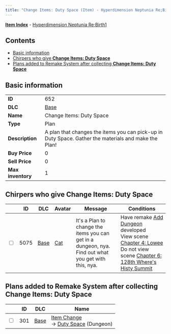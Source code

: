 ```yaml
---
title: "Change Items: Duty Space (Item) - Hyperdimension Neptunia Re;Birth1"
---
```


[**Item Index**](/neptunia/rb1/item/index.html) - [Hyperdimension Neptunia Re;Birth1](/neptunia/rb1)

## Contents

- [Basic information](#basic-information)
- [Chirpers who give **Change Items: Duty Space**](#chirpers-who-give-change-items-duty-space)
- [Plans added to Remake System after collecting **Change Items: Duty Space**](#plans-added-to-remake-system-after-collecting-change-items-duty-space)

## Basic information

|   |   |
| -- | -- |
| **ID** | 652 |
| **DLC** | [Base](/neptunia/rb1/dlc/1-base.html) |
| **Name** | Change Items: Duty Space |
| **Type** | Plan |
| **Description** | A plan that changes the items you can pick-up in Duty Space. Gather the materials and make the Plan! |
| **Buy Price** | 0 |
| **Sell Price** | 0 |
| **Max inventory** | 1 |


## Chirpers who give **Change Items: Duty Space**

|    | ID | DLC | Avatar | Message | Conditions |
| -- | -- | --- | ------ | ------- | ---------- |
| <input type="checkbox" id="rb1-chirper-event-1-5075" class="trackbox" /> | 5075 | [Base](/neptunia/rb1/dlc/1-base.html) | [Cat](/neptunia/rb1/undefined/1-226-cat.html) | It's a Plan to change the items you can get in a dungeon, nya.<br />Find out what you get with this, nya. | Have remake [Add Dungeon](/neptunia/rb1/remake/1-215-add-dungeon.html) developed<br />View scene [Chapter 4: Lowee](/neptunia/rb1/scene/1-402-chapter-4-lowee.html)<br />Do not view scene [Chapter 6: 128th Where's Histy Summit](/neptunia/rb1/scene/1-601-chapter-6-128th-wheres-histy-summit.html) |


## Plans added to Remake System after collecting **Change Items: Duty Space**

|    | ID | DLC | Name |
| -- | -- | --- | ---- |
| <input type="checkbox" id="rb1-remake-1-301" class="trackbox" /> | 301 | [Base](/neptunia/rb1/dlc/1-base.html) | [Item Change](/neptunia/rb1/remake/1-301-item-change.html)<br /> → [Duty Space](/neptunia/rb1/dungeon/1-109-duty-space.html) (Dungeon) |
